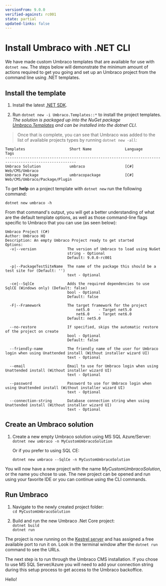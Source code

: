 ```yaml
---
versionFrom: 9.0.0
verified-against: rc001
state: partial
updated-links: false
---
```


# Install Umbraco with .NET CLI

We have made custom Umbraco templates that are available for use with `dotnet new`. The steps below will demonstrate the minimum amount of actions required to get you going and set up an Umbraco project from the command line using .NET templates.

## Install the template

1. Install the latest [.NET SDK](https://dotnet.microsoft.com/download).

2. Run `dotnet new -i Umbraco.Templates::*` to install the project templates.  
*The solution is packaged up into the NuGet package [Umbraco.Templates](https://www.nuget.org/packages/Umbraco.Templates) and can be installed into the dotnet CLI*.

> Once that is complete, you can see that Umbraco was added to the list of available projects types by running `dotnet new -all`:

```none
Templates                    Short Name               Language          Tags
------------------------------------------------------------------------------------------------------
Umbraco Solution             umbraco                  [C#]              Web/CMS/Umbraco
Umbraco Package              umbracopackage           [C#]              Web/CMS/Umbraco/Package/Plugin
```

To get **help** on a project template with `dotnet new` run the following command:

`dotnet new umbraco -h`

From that command's output, you will get a better understanding of what are the default template options, as well as those command-line flags specific to Umbraco that you can use (as seen below):

```none
Umbraco Project (C#)
Author: Umbraco HQ
Description: An empty Umbraco Project ready to get started
Options:
  -v|--version              The version of Umbraco to load using NuGet
                            string - Optional
                            Default: 9.0.0-rc001

  -p|--PackageTestSiteName  The name of the package this should be a test site for (Default: '')
                            text - Optional

  -ce|--SqlCe               Adds the required dependencies to use SqlCE (Windows only) (Default: false)
                            bool - Optional
                            Default: false

  -F|--Framework            The target framework for the project
                                net5.0    - Target net5.0
                                net6.0    - Target net6.0
                            Default: net5.0

  --no-restore              If specified, skips the automatic restore of the project on create
                            bool - Optional
                            Default: false

  --friendly-name           The friendly name of the user for Umbraco login when using Unattended install (Without installer wizard UI)
                            text - Optional

  --email                   Email to use for Umbraco login when using Unattended install (Without installer wizard UI)
                            text - Optional

  --password                Password to use for Umbraco login when using Unattended install (Without installer wizard UI)
                            text - Optional

  --connection-string       Database connection string when using Unattended install (Without installer wizard UI)
                            text - Optional
```

## Create an Umbraco solution

1. Create a new empty Umbraco solution using MS SQL Azure/Server:  
`dotnet new umbraco -n MyCustomUmbracoSolution`

    Or if you prefer to using SQL CE:  

    `dotnet new umbraco --SqlCe -n MyCustomUmbracoSolution`

You will now have a new project with the name *MyCustomUmbracoSolution*, or the name you chose to use.
The new project can be opened and run using your favorite IDE or you can continue using the CLI commands.

## Run Umbraco

1. Navigate to the newly created project folder:  
`cd MyCustomUmbracoSolution`

1. Build and run the new Umbraco .Net Core project:  
`dotnet build`  
`dotnet run`

The project is now running on the [Kestrel server](https://docs.microsoft.com/en-us/aspnet/core/fundamentals/servers/?view=aspnetcore-5.0&tabs=windows#kestrel) and has assigned a free available port to run it on. Look in the terminal window after the `dotnet run` command to see the URLs.

The next step is to run through the Umbraco CMS installation. If you chose to use MS SQL Server/Azure you will need to add your connection string during this setup process to get access to the Umbraco backoffice.

Hello!
